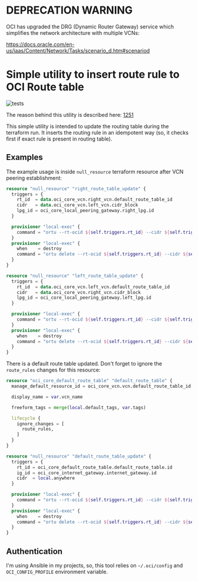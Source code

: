 # DEPRECATION WARNING

OCI has upgraded the DRG (Dynamic Router Gateway) service which simplifies the network architecture with multiple VCNs:

https://docs.oracle.com/en-us/iaas/Content/Network/Tasks/scenario_d.htm#scenariod

# Simple utility to insert route rule to OCI Route table

![tests](https://github.com/ITD27M01/oci-route-table-updater/workflows/tests_workflow/badge.svg)

The reason behind this utility is described here: [1251](https://github.com/terraform-providers/terraform-provider-oci/issues/1251)

This simple utility is intended to update the routing table during the terraform run.
It inserts the routing rule in an idempotent way (so, it checks first if exact rule is present in routing table).

## Examples

The example usage is inside `null_resource` terraform resource after VCN peering establishment:


```terraform
resource "null_resource" "right_route_table_update" {
  triggers = {
    rt_id  = data.oci_core_vcn.right_vcn.default_route_table_id
    cidr   = data.oci_core_vcn.left_vcn.cidr_block
    lpg_id = oci_core_local_peering_gateway.right_lpg.id
  }

  provisioner "local-exec" {
    command = "ortu --rt-ocid ${self.triggers.rt_id} --cidr ${self.triggers.cidr} --ne-ocid ${self.triggers.lpg_id}"
  }
  provisioner "local-exec" {
    when    = destroy
    command = "ortu delete --rt-ocid ${self.triggers.rt_id} --cidr ${self.triggers.cidr} --ne-ocid ${self.triggers.lpg_id}"
  }
}

resource "null_resource" "left_route_table_update" {
  triggers = {
    rt_id  = data.oci_core_vcn.left_vcn.default_route_table_id
    cidr   = data.oci_core_vcn.right_vcn.cidr_block
    lpg_id = oci_core_local_peering_gateway.left_lpg.id
  }

  provisioner "local-exec" {
    command = "ortu --rt-ocid ${self.triggers.rt_id} --cidr ${self.triggers.cidr} --ne-ocid ${self.triggers.lpg_id}"
  }
  provisioner "local-exec" {
    when    = destroy
    command = "ortu delete --rt-ocid ${self.triggers.rt_id} --cidr ${self.triggers.cidr} --ne-ocid ${self.triggers.lpg_id}"
  }
}
```

There is a default route table updated. Don't forget to ignore the `route_rules` changes for this resource:

```terraform
resource "oci_core_default_route_table" "default_route_table" {
  manage_default_resource_id = oci_core_vcn.vcn.default_route_table_id

  display_name = var.vcn_name

  freeform_tags = merge(local.default_tags, var.tags)

  lifecycle {
    ignore_changes = [
      route_rules,
    ]
  }
}

resource "null_resource" "default_route_table_update" {
  triggers = {
    rt_id = oci_core_default_route_table.default_route_table.id
    ig_id = oci_core_internet_gateway.internet_gateway.id
    cidr  = local.anywhere
  }

  provisioner "local-exec" {
    command = "ortu --rt-ocid ${self.triggers.rt_id} --cidr ${self.triggers.cidr} --ne-ocid ${self.triggers.ig_id} --debug"
  }
  provisioner "local-exec" {
    when    = destroy
    command = "ortu delete --rt-ocid ${self.triggers.rt_id} --cidr ${self.triggers.cidr} --ne-ocid ${self.triggers.ig_id} --debug"
  }
}
```
## Authentication

I'm using Ansible in my projects, so, this tool relies on `~/.oci/config` and `OCI_CONFIG_PROFILE` environment variable.
